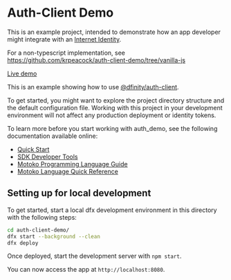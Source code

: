 # Auth-Client Demo

This is an example project, intended to demonstrate how an app developer might integrate with an [Internet Identity](https://identity.ic0.app).

For a non-typescript implementation, see https://github.com/krpeacock/auth-client-demo/tree/vanilla-js

[Live demo](https://vasb2-4yaaa-aaaab-qadoa-cai.ic0.app/)

This is an example showing how to use [@dfinity/auth-client](https://www.npmjs.com/package/@dfinity/auth-client).

To get started, you might want to explore the project directory structure and the default configuration file. Working with this project in your development environment will not affect any production deployment or identity tokens.

To learn more before you start working with auth_demo, see the following documentation available online:

- [Quick Start](https://sdk.dfinity.org/docs/quickstart/quickstart-intro.html)
- [SDK Developer Tools](https://sdk.dfinity.org/docs/developers-guide/sdk-guide.html)
- [Motoko Programming Language Guide](https://sdk.dfinity.org/docs/language-guide/motoko.html)
- [Motoko Language Quick Reference](https://sdk.dfinity.org/docs/language-guide/language-manual.html)

## Setting up for local development

To get started, start a local dfx development environment in this directory with the following steps:

```bash
cd auth-client-demo/
dfx start --background --clean
dfx deploy
```

Once deployed, start the development server with `npm start`.

You can now access the app at `http://localhost:8080`.
